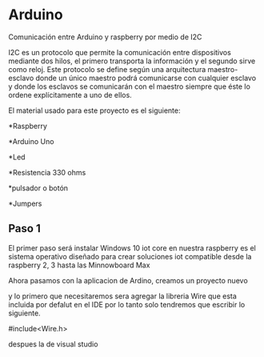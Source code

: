 # Arduino

Comunicación entre Arduino y raspberry por medio de I2C

I2C es un protocolo que permite la comunicación entre dispositivos mediante dos hilos, el primero transporta la información y el segundo sirve como reloj. Este protocolo se define según una arquitectura maestro-esclavo donde un único maestro podrá comunicarse con cualquier esclavo y donde los esclavos se comunicarán con el maestro siempre que éste lo ordene explícitamente a uno de ellos.

El material usado para este proyecto es el siguiente:

*Raspberry

*Arduino Uno

*Led

*Resistencia 330 ohms

*pulsador o botón

*Jumpers 

## Paso 1

El primer paso será instalar Windows 10 iot core en nuestra raspberry es el sistema operativo diseñado para crear soluciones iot compatible desde la raspberry 2, 3 hasta las Minnowboard Max


Ahora pasamos con la aplicacion de Ardino, creamos un proyecto nuevo

y lo primero que necesitaremos sera agregar la libreria Wire que esta incluida por defalut en el IDE por lo tanto solo tendremos que escribir lo siguiente.

#include<Wire.h>


despues la de visual studio